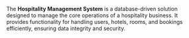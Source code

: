 The **Hospitality Management System** is a database-driven solution designed to manage the core operations of a hospitality business. It provides functionality for handling users, hotels, rooms, and bookings 
efficiently, ensuring data integrity and security.
